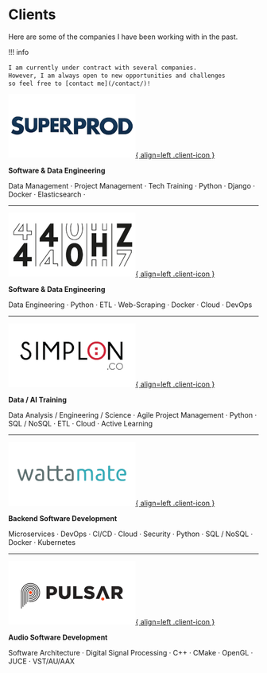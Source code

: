 # Clients

Here are some of the companies I have been working with in the past.

!!! info

    I am currently under contract with several companies.
    However, I am always open to new opportunities and challenges
    so feel free to [contact me](/contact/)!

[![Superprod Logo](../static/company/superprod.png){ align=left .client-icon }](https://www.superprod.net "Superprod Website")

**Software & Data Engineering**

Data Management · Project Management · Tech Training · Python · Django · Docker · Elasticsearch ·

---

[![440Hz Logo](../static/company/440hz.png){ align=left .client-icon }](https://weare440.com "440Hz Website")

**Software & Data Engineering**

Data Engineering · Python · ETL · Web-Scraping · Docker · Cloud · DevOps

---

[![Simplon.co Logo](../static/company/simplon.png){ align=left .client-icon }](https://simplon.co "Simplon.co Website")

**Data / AI Training**

Data Analysis / Engineering / Science · Agile Project Management · Python · SQL / NoSQL · ETL · Cloud · Active Learning

---

[![Wattamate Logo](../static/company/wattamate.png){ align=left .client-icon }](https://wattamate.com "Wattamate Website")

**Backend Software Development**

Microservices · DevOps · CI/CD · Cloud · Security · Python · SQL / NoSQL · Docker · Kubernetes

---

[![Pulsar Logo](../static/company/pulsar.png){ align=left .client-icon }](https://pulsar.audio "Pulsar Website")

**Audio Software Development**

Software Architecture · Digital Signal Processing · C++ · CMake · OpenGL · JUCE · VST/AU/AAX
